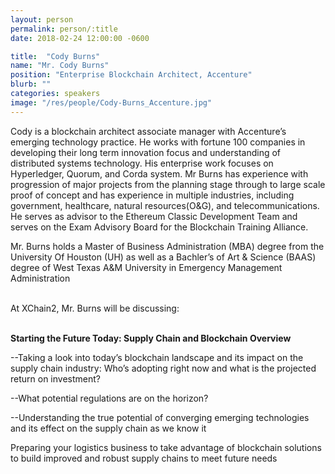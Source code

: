 ```yaml
---
layout: person
permalink: person/:title
date: 2018-02-24 12:00:00 -0600

title:  "Cody Burns"
name: "Mr. Cody Burns"
position: "Enterprise Blockchain Architect, Accenture"
blurb: ""
categories: speakers
image: "/res/people/Cody-Burns_Accenture.jpg"
---
```


Cody is a blockchain architect associate manager with Accenture’s emerging technology practice. He works with fortune 100 companies in developing their long term innovation focus and understanding of distributed systems technology. His enterprise work focuses on Hyperledger, Quorum, and Corda system. Mr Burns has experience with progression of major projects from the planning stage through to large scale proof of concept and has experience in multiple industries, including government, healthcare, natural resources(O&G), and telecommunications. He serves as advisor to the Ethereum Classic Development Team and serves on the Exam Advisory Board for the Blockchain Training Alliance.

Mr. Burns holds a Master of Business Administration (MBA) degree from the University Of Houston (UH) as well as a Bachler’s of Art & Science (BAAS) degree of West Texas A&M University in Emergency Management Administration

<br>
At XChain2, Mr. Burns will be discussing:
<br>
<br>
<p><b>Starting the Future Today: Supply Chain and Blockchain Overview</b></p>

<p>--Taking a look into today’s blockchain landscape and its impact on the supply chain industry: Who’s adopting right now and what is the projected return on investment?</p>
<p>--What potential regulations are on the horizon?</p>
<p>--Understanding the true potential of converging emerging technologies and its effect on the supply chain as we know it</p> 
<p>Preparing your logistics business to take advantage of blockchain solutions to build improved and robust supply chains to meet future needs</p>






